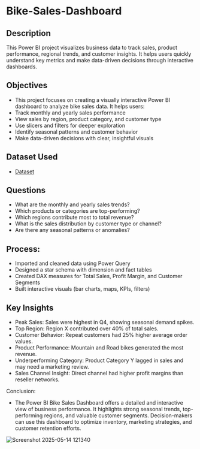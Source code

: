 # Bike-Sales-Dashboard
## Description
This Power BI project visualizes business data to track sales, product performance, regional trends, and customer insights. It helps users quickly understand key metrics and make data-driven decisions through interactive dashboards.

## Objectives
- This project focuses on creating a visually interactive Power BI dashboard to analyze bike sales data. It helps users:
- Track monthly and yearly sales performance
- View sales by region, product category, and customer type
- Use slicers and filters for deeper exploration
- Identify seasonal patterns and customer behavior
- Make data-driven decisions with clear, insightful visuals

## Dataset Used
- [Dataset](https://github.com/Haseena200/Bike-Sales-Dashboard/blob/main/poweri1.pbix)

## Questions
- What are the monthly and yearly sales trends?
- Which products or categories are top-performing?
- Which regions contribute most to total revenue?
- What is the sales distribution by customer type or channel?
- Are there any seasonal patterns or anomalies?

##  Process:
- Imported and cleaned data using Power Query
- Designed a star schema with dimension and fact tables
- Created DAX measures for Total Sales, Profit Margin, and Customer Segments
- Built interactive visuals (bar charts, maps, KPIs, filters)

## Key Insights
- Peak Sales: Sales were highest in Q4, showing seasonal demand spikes.
- Top Region: Region X contributed over 40% of total sales.
- Customer Behavior: Repeat customers had 25% higher average order values.
- Product Performance: Mountain and Road bikes generated the most revenue.
- Underperforming Category: Product Category Y lagged in sales and may need a marketing review.
- Sales Channel Insight: Direct channel had higher profit margins than reseller networks.
  
Conclusion:
- The Power BI Bike Sales Dashboard offers a detailed and interactive view of business performance. It highlights strong seasonal trends, top-performing regions, and valuable customer segments. Decision-makers can use this dashboard to optimize inventory, marketing strategies, and customer retention efforts.
  
![Screenshot 2025-05-14 121340](https://github.com/user-attachments/assets/60687796-4023-4bb7-a0c2-c07e72dff538)

